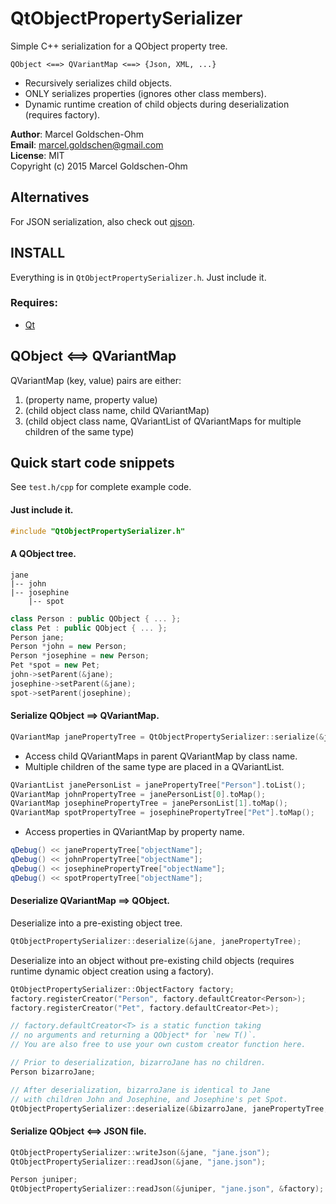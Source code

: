 # QtObjectPropertySerializer

Simple C++ serialization for a QObject property tree.

    QObject <==> QVariantMap <==> {Json, XML, ...}

* Recursively serializes child objects.
* ONLY serializes properties (ignores other class members).
* Dynamic runtime creation of child objects during deserialization (requires factory).

**Author**: Marcel Goldschen-Ohm  
**Email**:  <marcel.goldschen@gmail.com>  
**License**: MIT  
Copyright (c) 2015 Marcel Goldschen-Ohm  

## Alternatives

For JSON serialization, also check out [qjson](https://github.com/flavio/qjson).

## INSTALL

Everything is in `QtObjectPropertySerializer.h`. Just include it.

### Requires:

* [Qt](http://www.qt.io)

## QObject <==> QVariantMap

QVariantMap (key, value) pairs are either:

1. (property name, property value)
2. (child object class name, child QVariantMap)
3. (child object class name, QVariantList of QVariantMaps for multiple children of the same type)

## Quick start code snippets

See `test.h/cpp` for complete example code.

#### Just include it.

```cpp
#include "QtObjectPropertySerializer.h"
```

#### A QObject tree.

    jane
    |-- john
    |-- josephine
        |-- spot

```cpp
class Person : public QObject { ... };
class Pet : public QObject { ... };
Person jane;
Person *john = new Person;
Person *josephine = new Person;
Pet *spot = new Pet;
john->setParent(&jane);
josephine->setParent(&jane);
spot->setParent(josephine);
```

#### Serialize QObject ==> QVariantMap.

```cpp
QVariantMap janePropertyTree = QtObjectPropertySerializer::serialize(&jane);
```

* Access child QVariantMaps in parent QVariantMap by class name.
* Multiple children of the same type are placed in a QVariantList.

```cpp
QVariantList janePersonList = janePropertyTree["Person"].toList();
QVariantMap johnPropertyTree = janePersonList[0].toMap();
QVariantMap josephinePropertyTree = janePersonList[1].toMap();
QVariantMap spotPropertyTree = josephinePropertyTree["Pet"].toMap();
```

* Access properties in QVariantMap by property name.

```cpp
qDebug() << janePropertyTree["objectName"];
qDebug() << johnPropertyTree["objectName"];
qDebug() << josephinePropertyTree["objectName"];
qDebug() << spotPropertyTree["objectName"];
```

#### Deserialize QVariantMap ==> QObject.

Deserialize into a pre-existing object tree.

```cpp
QtObjectPropertySerializer::deserialize(&jane, janePropertyTree);
```

Deserialize into an object without pre-existing child objects (requires runtime dynamic object creation using a factory).

```cpp
QtObjectPropertySerializer::ObjectFactory factory;
factory.registerCreator("Person", factory.defaultCreator<Person>);
factory.registerCreator("Pet", factory.defaultCreator<Pet>);

// factory.defaultCreator<T> is a static function taking
// no arguments and returning a QObject* for `new T()`.
// You are also free to use your own custom creator function here.

// Prior to deserialization, bizarroJane has no children.
Person bizarroJane;

// After deserialization, bizarroJane is identical to Jane
// with children John and Josephine, and Josephine's pet Spot.
QtObjectPropertySerializer::deserialize(&bizarroJane, janePropertyTree, &factory);
```

#### Serialize QObject <==> JSON file.

```cpp
QtObjectPropertySerializer::writeJson(&jane, "jane.json");
QtObjectPropertySerializer::readJson(&jane, "jane.json");

Person juniper;
QtObjectPropertySerializer::readJson(&juniper, "jane.json", &factory);
```
